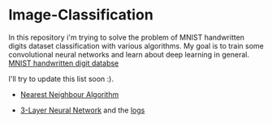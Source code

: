 # Image-Classification

In this repository i'm trying to solve the problem of MNIST handwritten digits dataset classification with various algorithms. My goal is to train some convolutional neural networks and learn about deep learning in general. [MNIST handwritten digit databse](http://yann.lecun.com/exdb/mnist/)

I'll try to update this list soon :).

* [Nearest Neighbour Algorithm](../NearestNeighour.R)

* [3-Layer Neural Network](../3_Layer_Neural_Network.py) and the [logs](../3_Layer_Neural_Network_LOGS)
